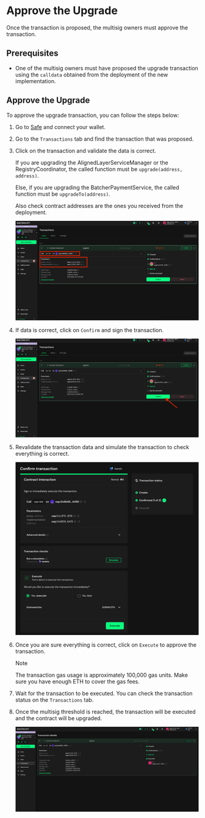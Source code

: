 # Approve the Upgrade

Once the transaction is proposed, the multisig owners must approve the transaction.

## Prerequisites

- One of the multisig owners must have proposed the upgrade transaction using the `calldata` obtained from the deployment of the new implementation.

## Approve the Upgrade

To approve the upgrade transaction, you can follow the steps below:

1. Go to [Safe](https://app.safe.global/home) and connect your wallet.

2. Go to the `Transactions` tab and find the transaction that was proposed.

3. Click on the transaction and validate the data is correct. 

   If you are upgrading the AlignedLayerServiceManager or the RegistryCoordinator, the called function must be `upgrade(address, address)`.

   Else, if you are upgrading the BatcherPaymentService, the called function must be `upgradeTo(address)`.

   Also check contract addresses are the ones you received from the deployment.

   ![Check details](images/3_b_3_approve_1.png)

4. If data is correct, click on `Confirm` and sign the transaction.

   ![Confirm transaction](images/3_b_3_approve_2.png)

5. Revalidate the transaction data and simulate the transaction to check everything is correct.

   ![Simulate transaction](images/3_b_3_approve_3.png)

6. Once you are sure everything is correct, click on `Execute` to approve the transaction.

   > [!NOTE]
   > The transaction gas usage is approximately 100,000 gas units. Make sure you have enough ETH to cover the gas fees.

7. Wait for the transaction to be executed. You can check the transaction status on the `Transactions` tab.

8. Once the multisig threshold is reached, the transaction will be executed and the contract will be upgraded.

   ![Transaction executed](images/3_b_3_approve_4.png)
